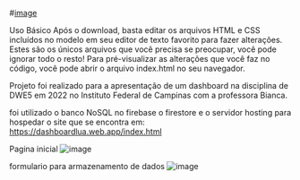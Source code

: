 #[image](https://user-images.githubusercontent.com/36938558/175182269-0d466a63-eb46-4626-8810-ce65b46b2380.png)


Uso Básico
Após o download, basta editar os arquivos HTML e CSS incluídos no modelo em seu editor de texto favorito para fazer alterações. Estes são os únicos arquivos que você precisa se preocupar, você pode ignorar todo o resto! Para pré-visualizar as alterações que você faz no código, você pode abrir o arquivo index.html no seu navegador.

Projeto foi realizado para a apresentação de um dashboard na disciplina de DWE5 em 2022 no Instituto Federal de Campinas com a professora Bianca.

foi utilizado o banco NoSQL no firebase o firestore e o servidor hosting para hospedar o site que se encontra em: https://dashboardlua.web.app/index.html

Pagina inicial
![image](https://user-images.githubusercontent.com/36938558/175182035-5c630eed-d697-4078-b5a7-1139be5c8d1b.png)

formulario para armazenamento de dados
![image](https://user-images.githubusercontent.com/36938558/175182080-9efe5849-7890-43c6-85df-b4a32a57b145.png)
